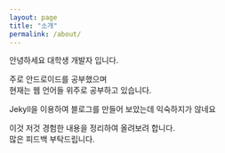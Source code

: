 ```yaml
---
layout: page
title: "소개"
permalink: /about/
---
```


안녕하세요 대학생 개발자 입니다.  

주로 안드로이드를 공부했으며  
현재는 웹 언어들 위주로 공부하고 있습니다.

Jekyll을 이용하여 블로그를 만들어 보았는데 익숙하지가 않네요

이것 저것 경험한 내용을 정리하여 올려보려 합니다.  
많은 피드백 부탁드립니다.
